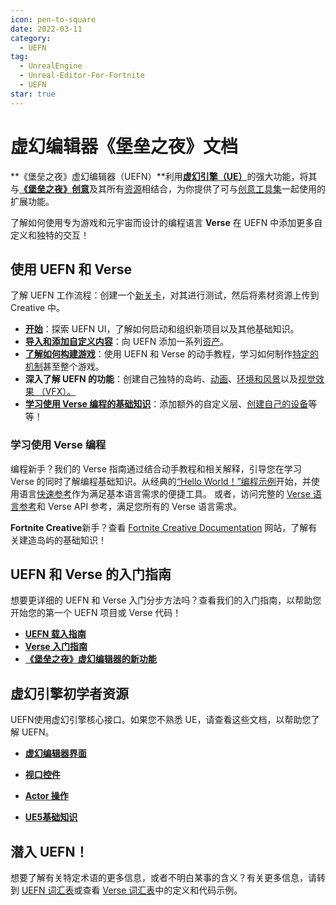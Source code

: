 ```yaml
---
icon: pen-to-square
date: 2022-03-11
category:
  - UEFN
tag:
  - UnrealEngine
  - Unreal-Editor-For-Fortnite
  - UEFN
star: true
---
```


# **虚幻编辑器《堡垒之夜》文档**

**《堡垒之夜》虚幻编辑器（UEFN）**利用[**虚幻引擎（UE）**](https://docs.unrealengine.com)的强大功能，将其与[**《堡垒之夜》创意**](chrome-extension://hajanaajapkhaabfcofdjgjnlgkdkknm/documentation/en-us/fortnite-creative/fortnite-creative-documentation)及其所有[资源](chrome-extension://hajanaajapkhaabfcofdjgjnlgkdkknm/documentation/en-us/uefn/unreal-editor-for-fortnite-glossary#asset)相结合，为你提供了可与[创意工具集](chrome-extension://hajanaajapkhaabfcofdjgjnlgkdkknm/documentation/en-us/fortnite-creative/fortnite-creative-glossary#creativetoolset)一起使用的扩展功能。

了解如何使用专为游戏和元宇宙而设计的编程语言 **Verse** 在 UEFN 中添加更多自定义和独特的交互！

## 使用 UEFN 和 Verse

了解 UEFN 工作流程：创建一个[新关卡](chrome-extension://hajanaajapkhaabfcofdjgjnlgkdkknm/documentation/en-us/uefn/unreal-editor-for-fortnite-glossary#level)，对其进行测试，然后将素材资源上传到 Creative 中。

-   [**开始**](chrome-extension://hajanaajapkhaabfcofdjgjnlgkdkknm/documentation/en-us/uefn/starting-out-in-unreal-editor-for-fortnite)：探索 UEFN UI，了解如何启动和组织新项目以及其他基础知识。
-   [**导入和添加自定义内容**](chrome-extension://hajanaajapkhaabfcofdjgjnlgkdkknm/documentation/en-us/uefn/import-content-and-islands-in-unreal-editor-for-fortnite)：向 UEFN 添加一系列[资产](chrome-extension://hajanaajapkhaabfcofdjgjnlgkdkknm/documentation/en-us/uefn/unreal-editor-for-fortnite-glossary#asset)。
-   [**了解如何构建游戏**](chrome-extension://hajanaajapkhaabfcofdjgjnlgkdkknm/documentation/en-us/uefn/build-a-game-in-unreal-editor-for-fortnite)：使用 UEFN 和 Verse 的动手教程，学习如何制作[特定的机制](chrome-extension://hajanaajapkhaabfcofdjgjnlgkdkknm/documentation/en-us/uefn/learn-game-mechanics-in-unreal-editor-for-fortnite)甚至整个游戏。
-   **深入了解 UEFN 的功能**：创建自己独特的岛屿、[动画](chrome-extension://hajanaajapkhaabfcofdjgjnlgkdkknm/documentation/en-us/uefn/animation-and-cinematics-in-unreal-editor-for-fortnite)、[环境和风景](chrome-extension://hajanaajapkhaabfcofdjgjnlgkdkknm/documentation/en-us/uefn/environments-and-landscapes-in-unreal-editor-for-fortnite)以及[视觉效果 （VFX）。](chrome-extension://hajanaajapkhaabfcofdjgjnlgkdkknm/documentation/en-us/uefn/visual-effects-in-unreal-editor-for-fortnite)
-   [**学习使用 Verse 编程的基础知识**](chrome-extension://hajanaajapkhaabfcofdjgjnlgkdkknm/documentation/en-us/uefn/learn-programming-with-verse-in-unreal-editor-for-fortnite)：添加额外的自定义层、[创建自己的设备](chrome-extension://hajanaajapkhaabfcofdjgjnlgkdkknm/documentation/en-us/uefn/create-your-own-device-in-verse)等等！

### 学习使用 Verse 编程

编程新手？我们的 Verse 指南通过结合动手教程和相关解释，引导您在学习 Verse 的同时了解编程基础知识。从经典的[“Hello World！”编程示例](chrome-extension://hajanaajapkhaabfcofdjgjnlgkdkknm/documentation/en-us/uefn/run-your-first-verse-program-in-unreal-editor-for-fortnite)开始，并使用语言[快速参考](chrome-extension://hajanaajapkhaabfcofdjgjnlgkdkknm/documentation/en-us/uefn/verse-language-quick-reference)作为满足基本语言需求的便捷工具。 或者，访问完整的 [Verse 语言参考](chrome-extension://hajanaajapkhaabfcofdjgjnlgkdkknm/documentation/en-us/uefn/verse-language-reference)和 Verse API 参考，满足您所有的 Verse 语言需求。

**Fortnite Creative**新手？查看 [Fortnite Creative Documentation](chrome-extension://hajanaajapkhaabfcofdjgjnlgkdkknm/documentation/en-us/fortnite-creative/fortnite-creative-documentation) 网站，了解有关建造岛屿的基础知识！

## UEFN 和 Verse 的入门指南

想要更详细的 UEFN 和 Verse 入门分步方法吗？查看我们的入门指南，以帮助您开始您的第一个 UEFN 项目或 Verse 代码！

-   [**UEFN 载入指南**](chrome-extension://hajanaajapkhaabfcofdjgjnlgkdkknm/documentation/en-us/uefn/onboarding-guide-for-unreal-editor-for-fortnite)
-   [**Verse 入门指南**](chrome-extension://hajanaajapkhaabfcofdjgjnlgkdkknm/documentation/en-us/uefn/onboarding-guide-to-programming-with-verse-in-unreal-editor-for-fortnite)
-   [**《堡垒之夜》虚幻编辑器的新功能**](https://dev.epicgames.com/documentation/zh-cn/uefn/whats-new-in-unreal-editor-for-fortnite)

## 虚幻引擎初学者资源

UEFN使用虚幻引擎核心接口。如果您不熟悉 UE，请查看这些文档，以帮助您了解 UEFN。

-   [**虚幻编辑器界面**](https://docs.unrealengine.com/5.0/unreal-editor-interface/)
    
-   [**视口控件**](https://docs.unrealengine.com/5.0/viewport-controls-in-unreal-engine/)
    
-   [**Actor 操作**](https://docs.unrealengine.com/5.0/transforming-actors-in-unreal-engine/)
    
-   [**UE5基础知识**](https://docs.unrealengine.com/5.0/foundational-knowledge-in--unreal-engine/)
    

## 潜入 UEFN！

想要了解有关特定术语的更多信息，或者不明白某事的含义？有关更多信息，请转到 [UEFN 词汇表](chrome-extension://hajanaajapkhaabfcofdjgjnlgkdkknm/documentation/en-us/uefn/unreal-editor-for-fortnite-glossary)或查看 [Verse 词汇表](chrome-extension://hajanaajapkhaabfcofdjgjnlgkdkknm/documentation/en-us/uefn/verse-glossary)中的定义和代码示例。